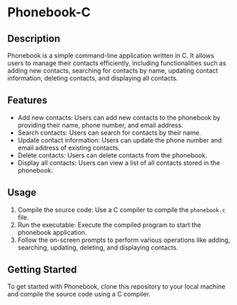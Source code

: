 # Phonebook-C

## Description
Phonebook is a simple command-line application written in C. It allows users to manage their contacts efficiently, including functionalities such as adding new contacts, searching for contacts by name, updating contact information, deleting contacts, and displaying all contacts.

## Features
- Add new contacts: Users can add new contacts to the phonebook by providing their name, phone number, and email address.
- Search contacts: Users can search for contacts by their name.
- Update contact information: Users can update the phone number and email address of existing contacts.
- Delete contacts: Users can delete contacts from the phonebook.
- Display all contacts: Users can view a list of all contacts stored in the phonebook.

## Usage
1. Compile the source code: Use a C compiler to compile the `phonebook.c` file.
2. Run the executable: Execute the compiled program to start the phonebook application.
3. Follow the on-screen prompts to perform various operations like adding, searching, updating, deleting, and displaying contacts.

## Getting Started
To get started with Phonebook, clone this repository to your local machine and compile the source code using a C compiler.
